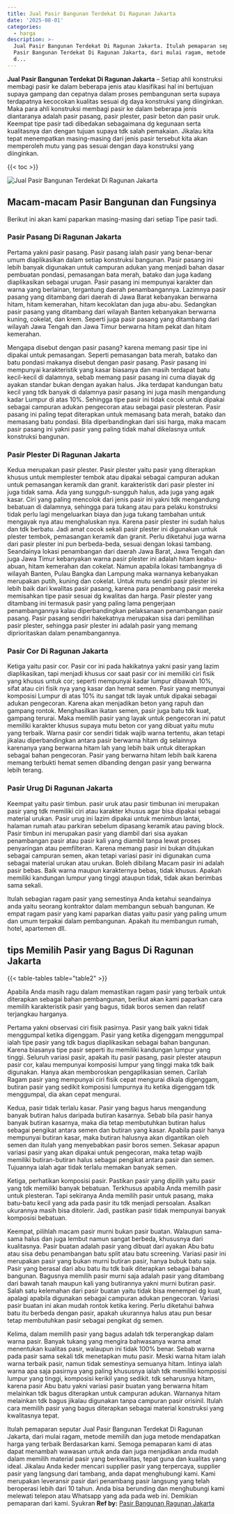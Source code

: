 ```yaml
---
title: Jual Pasir Bangunan Terdekat Di Ragunan Jakarta
date: '2025-08-01'
categories:
  - harga
description: >-
  Jual Pasir Bangunan Terdekat Di Ragunan Jakarta. Itulah pemaparan seputar Jual
  Pasir Bangunan Terdekat Di Ragunan Jakarta, dari mulai ragam, metode memilih
  d...
---
```


**Jual Pasir Bangunan Terdekat Di Ragunan Jakarta** – Setiap ahli konstruksi membagi pasir ke dalam beberapa jenis atau klasifikasi hal ini bertujuan supaya gampang dan cepatnya dalam proses pembangunan serta supaya terdapatnya kecocokan kualitas sesuai dg daya konstruksi yang diinginkan. Maka para ahli konstruksi membagi pasir ke dalam beberapa jenis diantaranya adalah pasir pasang, pasir plester, pasir beton dan pasir uruk. Keempat tipe pasir tadi dibedakan sebagaimana dg kegunaan serta kualitasnya dan dengan tujuan supaya tdk salah pemakaian. Jikalau kita tepat menempatkan masing-masing dari jenis pasir tersebut kita akan memperoleh mutu yang pas sesuai dengan daya konstruksi yang diinginkan.

{{< toc >}}

![Jual Pasir Bangunan Terdekat Di Ragunan Jakarta](/images/jual-pasir-bangunan-74.png)

## Macam-macam Pasir Bangunan dan Fungsinya

Berikut ini akan kami paparkan masing-masing dari setiap Tipe pasir tadi.

### Pasir Pasang Di Ragunan Jakarta

Pertama yakni pasir pasang. Pasir pasang ialah pasir yang benar-benar umum diaplikasikan dalam setiap konstruksi bangunan. Pasir pasang ini lebih banyak digunakan untuk campuran adukan yang menjadi bahan dasar pembuatan pondasi, pemasangan bata merah, batako dan juga kadang diaplikasikan sebagai urugan. Pasir pasang ini mempunyai karakter dan warna yang berlainan, tergantung daerah penambangannya. Lazimnya pasir pasang yang ditambang dari daerah di Jawa Barat kebanyakan berwarna hitam, hitam kemerahan, hitam kecoklatan dan juga abu-abu. Sedangkan pasir pasang yang ditambang dari wilayah Banten kebanyakan berwarna kuning, cokelat, dan krem. Seperti juga pasir pasang yang ditambang dari wilayah Jawa Tengah dan Jawa Timur berwarna hitam pekat dan hitam kemerahan.

Mengapa disebut dengan pasir pasang? karena memang pasir tipe ini dipakai untuk pemasangan. Seperti pemasangan bata merah, batako dan batu pondasi makanya disebut dengan pasir pasang. Pasir pasang ini mempunyai karakteristik yang kasar biasanya dan masih terdapat batu kecil-kecil di dalamnya, sebab memang pasir pasang ini cuma diayak dg ayakan standar bukan dengan ayakan halus. Jika terdapat kandungan batu kecil yang tdk banyak di dalamnya pasir pasang ini juga masih mengandung kadar Lumpur di atas 10%. Sehingga tipe pasir ini tidak cocok untuk dipakai sebagai campuran adukan pengecoran atau sebagai pasir plesteran. Pasir pasang ini paling tepat diterapkan untuk memasang bata merah, batako dan memasang batu pondasi. Bila diperbandingkan dari sisi harga, maka macam pasir pasang ini yakni pasir yang paling tidak mahal dikelasnya untuk konstruksi bangunan.

### Pasir Plester Di Ragunan Jakarta

Kedua merupakan pasir plester. Pasir plester yaitu pasir yang diterapkan khusus untuk memplester tembok atau dipakai sebagai campuran adukan untuk pemasangan keramik dan granit. karakteristik dari pasir plester ini juga tidak sama. Ada yang sungguh-sungguh halus, ada juga yang agak kasar. Ciri yang paling mencolok dari jenis pasir ini yakni tdk mengandung bebatuan di dalamnya, sehingga para tukang atau para pelaku konstruksi tidak perlu lagi mengeluarkan biaya dan juga tukang tambahan untuk mengayak nya atau menghaluskan nya. Karena pasir plester ini sudah halus dan tdk berbatu. Jadi amat cocok sekali pasir plester ini digunakan untuk plester tembok, pemasangan keramik dan granit. Perlu diketahui juga warna dari pasir plester ini pun berbeda-beda, sesuai dengan lokasi tambang. Seandainya lokasi penambangan dari daerah Jawa Barat, Jawa Tengah dan juga Jawa Timur kebanyakan warna pasir plester ini adalah hitam keabu-abuan, hitam kemerahan dan cokelat. Namun apabila lokasi tambangnya di wilayah Banten, Pulau Bangka dan Lampung maka warnanya kebanyakan merupakan putih, kuning dan cokelat. Untuk mutu sendiri pasir plester ini lebih baik dari kwalitas pasir pasang, karena para penambang pasir mereka memisahkan tipe pasir sesuai dg kwalitas dan harga. Pasir plester yang ditambang ini termasuk pasir yang paling lama pengerjaan penambangannya kalau diperbandingkan pelaksanaan penambangan pasir pasang. Pasir pasang sendiri hakekatnya merupakan sisa dari pemilihan pasir plester, sehingga pasir plester ini adalah pasir yang memang diprioritaskan dalam penambangannya.

### Pasir Cor Di Ragunan Jakarta

Ketiga yaitu pasir cor. Pasir cor ini pada hakikatnya yakni pasir yang lazim diaplikasikan, tapi menjadi khusus cor saat pasir cor ini memiliki ciri fisik yang khusus untuk cor; seperti mempunyai kadar lumpur dibawah 10%, sifat atau ciri fisik nya yang kasar dan hemat semen. Pasir yang mempunyai komposisi Lumpur di atas 10% itu sangat tdk layak untuk dipakai sebagai adukan pengecoran. Karena akan menjadikan beton yang rapuh dan gampang rontok. Menghasilkan ikatan semen, pasir juga batu tdk kuat, gampang terurai. Maka memilih pasir yang layak untuk pengecoran ini patut memiliki karakter khusus supaya mutu beton cor yang dibuat yaitu mutu yang terbaik. Warna pasir cor sendiri tidak wajib warna tertentu, akan tetapi jikalau diperbandingkan antara pasir berwarna hitam dg selainnya karenanya yang berwarna hitam lah yang lebih baik untuk diterapkan sebagai bahan pengecoran. Pasir yang berwarna hitam lebih baik karena memang terbukti hemat semen dibanding dengan pasir yang berwarna lebih terang.

### Pasir Urug Di Ragunan Jakarta

Keempat yaitu pasir timbun. pasir uruk atau pasir timbunan ini merupakan pasir yang tdk memiliki ciri atau karakter khusus agar bisa dipakai sebagai material urukan. Pasir urug ini lazim dipakai untuk menimbun lantai, halaman rumah atau parkiran sebelum dipasang keramik atau paving block. Pasir timbun ini merupakan pasir yang diambil dari sisa ayakan penambangan pasir atau pasir kali yang diambil tanpa lewat proses penyaringan atau pemfilteran. Karena memang pasir ini bukan ditujukan sebagai campuran semen, akan tetapi variasi pasir ini digunakan cuma sebagai material urukan atau urukan. Boleh dibilang Macam pasir ini adalah pasir bebas. Baik warna maupun karakternya bebas, tidak khusus. Apakah memiliki kandungan lumpur yang tinggi ataupun tidak, tidak akan berimbas sama sekali.

Itulah sebagian ragam pasir yang semestinya Anda ketahui seandainya anda yaitu seorang kontraktor dalam membangun sebuah bangunan. Ke empat ragam pasir yang kami paparkan diatas yaitu pasir yang paling umum dan umum terpakai dalam pembangunan. Apakah itu membangun rumah, hotel, apartemen dll.

## tips Memilih Pasir yang Bagus Di Ragunan Jakarta

{{< table-tables table="table2" >}}

Apabila Anda masih ragu dalam memastikan ragam pasir yang terbaik untuk diterapkan sebagai bahan pembangunan, berikut akan kami paparkan cara memilih karakteristik pasir yang bagus, tidak boros semen dan relatif terjangkau harganya.

Pertama yakni observasi ciri fisik pasirnya. Pasir yang baik yakni tidak menggumpal ketika digenggam. Pasir yang ketika digenggam menggumpal ialah tipe pasir yang tdk bagus diaplikasikan sebagai bahan bangunan. Karena biasanya tipe pasir seperti itu memiliki kandungan lumpur yang tinggi. Seluruh variasi pasir, apakah itu pasir pasang, pasir plester ataupun pasir cor, kalau mempunyai komposisi lumpur yang tinggi maka tdk baik digunakan. Hanya akan memboroskan pengaplikasian semen. Carilah Ragam pasir yang mempunyai ciri fisik cepat mengurai dikala digenggam, butiran pasir yang sedikit komposisi lumpurnya itu ketika digenggam tdk menggumpal, dia akan cepat mengurai.

Kedua, pasir tidak terlalu kasar. Pasir yang bagus harus mengandung banyak butiran halus daripada butiran kasarnya. Sebab bila pasir hanya banyak butiran kasarnya, maka dia tetap membutuhkan butiran halus sebagai pengikat antara semen dan butiran yang kasar. Apabila pasir hanya mempunyai butiran kasar, maka butiran halusnya akan digantikan oleh semen dan itulah yang menyebabkan pasir boros semen. Sekasar apapun variasi pasir yang akan dipakai untuk pengecoran, maka tetap wajib memiliki butiran-butiran halus sebagai pengikat antara pasir dan semen. Tujuannya ialah agar tidak terlalu memakan banyak semen.

Ketiga, perhatikan komposisi pasir. Pastikan pasir yang dipilih yaitu pasir yang tdk memiliki banyak bebatuan. Terkhusus apabila Anda memilih pasir untuk plesteran. Tapi sekiranya Anda memilih pasir untuk pasang, maka batu-batu kecil yang ada pada pasir itu tdk menjadi persoalan. Asalkan ukurannya masih bisa ditolerir. Jadi, pastikan pasir tidak mempunyai banyak komposisi bebatuan.

Keempat, pilihlah macam pasir murni bukan pasir buatan. Walaupun sama-sama halus dan juga lembut namun sangat berbeda, khususnya dari kualitasnya. Pasir buatan adalah pasir yang dibuat dari ayakan Abu batu atau sisa debu penambangan batu split atau batu screening. Variasi pasir ini merupakan pasir yang bukan murni butiran pasir, hanya bubuk batu saja. Pasir yang berasal dari abu batu itu tdk baik diterapkan sebagai bahan bangunan. Bagusnya memilih pasir murni saja adalah pasir yang ditambang dari bawah tanah maupun kali yang butirannya yakni murni butiran pasir. Salah satu kelemahan dari pasir buatan yaitu tidak bisa menempel dg kuat, apalagi apabila digunakan sebagai campuran adukan pengecoran. Variasi pasir buatan ini akan mudah rontok ketika kering. Perlu diketahui bahwa batu itu berbeda dengan pasir, apakah ukurannya halus atau pun besar tetap membutuhkan pasir sebagai pengikat dg semen.

Kelima, dalam memilih pasir yang bagus adalah tdk terperangkap dalam warna pasir. Banyak tukang yang mengira bahwasanya warna amat menentukan kualitas pasir, walaupun ini tidak 100% benar. Sebab warna pada pasir sama sekali tdk menetapkan mutu pasir. Meski warna hitam ialah warna terbaik pasir, namun tidak semestinya semuanya hitam. Intinya ialah warna apa saja pasirnya yang paling khususnya ialah tdk memiliki komposisi lumpur yang tinggi, komposisi kerikil yang sedikit. tdk seharusnya hitam, karena pasir Abu batu yakni variasi pasir buatan yang berwarna hitam melainkan tdk bagus diterapkan untuk campuran adukan. Warnanya hitam melainkan tdk bagus jikalau digunakan tanpa campuran pasir orisinil. Itulah cara memilih pasir yang bagus diterapkan sebagai material konstruksi yang kwalitasnya tepat.

Itulah pemaparan seputar Jual Pasir Bangunan Terdekat Di Ragunan Jakarta, dari mulai ragam, metode memilih dan juga metode mendapatkan harga yang terbaik Berdasarkan kami. Semoga pemaparan kami di atas dapat menambah wawasan untuk anda dan juga menjadikan anda mudah dalam memilih material pasir yang berkwalitas, tepat guna dan kualitas yang ideal. Jikalau Anda keder mencari supplier pasir yang terpercaya, supplier pasir yang langsung dari tambang, anda dapat menghubungi kami. Kami merupakan leveransir pasir dari penambang pasir langsung yang telah beroperasi lebih dari 10 tahun. Anda bisa berunding dan menghubungi kami melewati telepon atau Whatsapp yang ada pada web ini. Demikian pemaparan dari kami. Syukran
**Ref by:** [Pasir Bangunan Ragunan Jakarta](https://id.wikipedia.org/wiki/Pasir)
